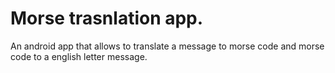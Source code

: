 # Morse trasnlation app.
An android app that allows to translate a message to morse code and morse code to a english letter message.
